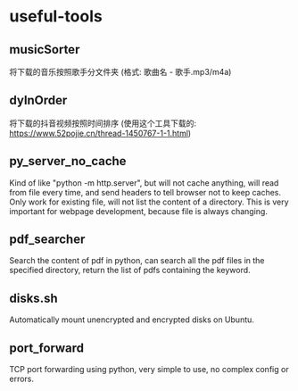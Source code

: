 # useful-tools

## musicSorter

将下载的音乐按照歌手分文件夹 (格式: 歌曲名 - 歌手.mp3/m4a)

## dyInOrder

将下载的抖音视频按照时间排序 (使用这个工具下载的: https://www.52pojie.cn/thread-1450767-1-1.html)

## py_server_no_cache

Kind of like "python -m http.server", but will not cache anything, will read from file every time, and send headers to tell browser not to keep caches. Only work for existing file, will not list the content of a directory. This is very important for webpage development, because file is always changing.

## pdf_searcher

Search the content of pdf in python, can search all the pdf files in the specified directory, return the list of pdfs containing the keyword.

## disks.sh

Automatically mount unencrypted and encrypted disks on Ubuntu.

## port_forward

TCP port forwarding using python, very simple to use, no complex config or errors.
